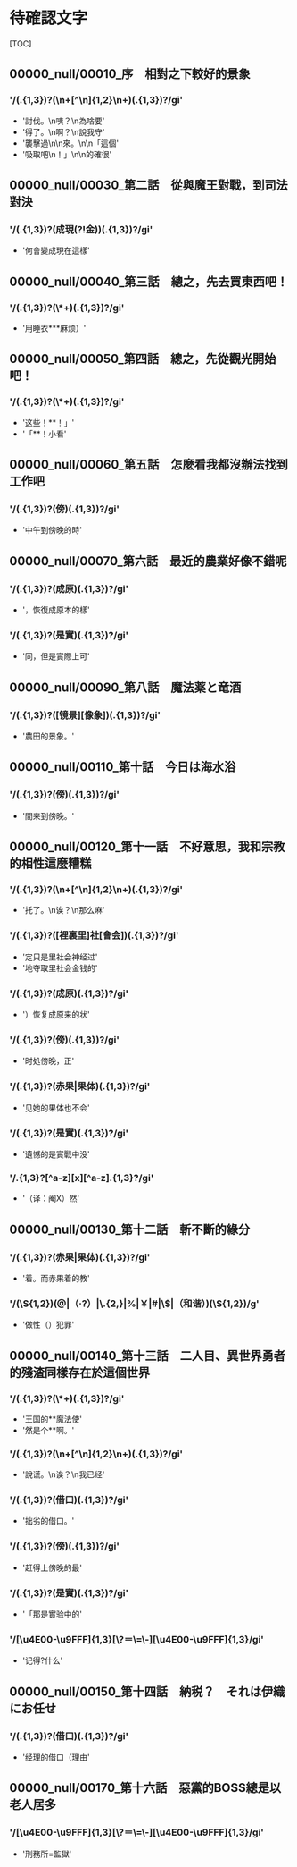 # 待確認文字

[TOC]

## 00000_null/00010_序　相對之下較好的景象

### '/(.{1,3})?(\n+[^\n]{1,2}\n+)(.{1,3})?/gi'

- '討伐。\n咦？\n為啥要'
- '得了。\n啊？\n說我守'
- '襲擊過\n\n來。\n\n「這個'
- '吸取吧\n！」\n\n的確很'


## 00000_null/00030_第二話　從與魔王對戰，到司法對決

### '/(.{1,3})?(成現(?!金))(.{1,3})?/gi'

- '何會變成現在這樣'


## 00000_null/00040_第三話　總之，先去買東西吧！

### '/(.{1,3})?(\\*+)(.{1,3})?/gi'

- '用睡衣***麻烦）'


## 00000_null/00050_第四話　總之，先從觀光開始吧！

### '/(.{1,3})?(\\*+)(.{1,3})?/gi'

- '这些！**！」'
- '「**！小看'


## 00000_null/00060_第五話　怎麼看我都沒辦法找到工作吧

### '/(.{1,3})?(傍)(.{1,3})?/gi'

- '中午到傍晚的時'


## 00000_null/00070_第六話　最近的農業好像不錯呢

### '/(.{1,3})?(成原)(.{1,3})?/gi'

- '，恢復成原本的樣'

### '/(.{1,3})?(是實)(.{1,3})?/gi'

- '同，但是實際上可'


## 00000_null/00090_第八話　魔法薬と竜酒

### '/(.{1,3})?([镜景][像象])(.{1,3})?/gi'

- '農田的景象。'


## 00000_null/00110_第十話　今日は海水浴

### '/(.{1,3})?(傍)(.{1,3})?/gi'

- '間来到傍晚。'


## 00000_null/00120_第十一話　不好意思，我和宗教的相性這麼糟糕

### '/(.{1,3})?(\n+[^\n]{1,2}\n+)(.{1,3})?/gi'

- '托了。\n诶？\n那么麻'

### '/(.{1,3})?([裡裏里]社[會会])(.{1,3})?/gi'

- '定只是里社会神经过'
- '地夺取里社会金钱的'

### '/(.{1,3})?(成原)(.{1,3})?/gi'

- '）恢复成原来的状'

### '/(.{1,3})?(傍)(.{1,3})?/gi'

- '时処傍晚，正'

### '/(.{1,3})?(赤果|果体)(.{1,3})?/gi'

- '见她的果体也不会'

### '/(.{1,3})?(是實)(.{1,3})?/gi'

- '遺憾的是實戰中没'

### '/.{1,3}?[^a-z][x][^a-z].{1,3}?/gi'

- '（译：阉X）然'


## 00000_null/00130_第十二話　斬不斷的緣分

### '/(.{1,3})?(赤果|果体)(.{1,3})?/gi'

- '着。而赤果着的教'

### '/(\\S{1,2})(@|（·?）|\\.{2,}|%|￥|#|\\$|（和谐）)(\\S{1,2})/g'

- '做性（）犯罪'


## 00000_null/00140_第十三話　二人目、異世界勇者的殘渣同樣存在於這個世界

### '/(.{1,3})?(\\*+)(.{1,3})?/gi'

- '王国的**魔法使'
- '然是个**啊。'

### '/(.{1,3})?(\n+[^\n]{1,2}\n+)(.{1,3})?/gi'

- '說谎。\n诶？\n我已经'

### '/(.{1,3})?(借口)(.{1,3})?/gi'

- '拙劣的借口。'

### '/(.{1,3})?(傍)(.{1,3})?/gi'

- '赶得上傍晚的最'

### '/(.{1,3})?(是實)(.{1,3})?/gi'

- '「那是實验中的'

### '/[\\u4E00-\\u9FFF]{1,3}[\\?＝\\=\\-][\\u4E00-\\u9FFF]{1,3}/gi'

- '记得?什么'


## 00000_null/00150_第十四話　納税？　それは伊織にお任せ

### '/(.{1,3})?(借口)(.{1,3})?/gi'

- '经理的借口（理由'


## 00000_null/00170_第十六話　惡黨的BOSS總是以老人居多

### '/[\\u4E00-\\u9FFF]{1,3}[\\?＝\\=\\-][\\u4E00-\\u9FFF]{1,3}/gi'

- '刑務所=監獄'

